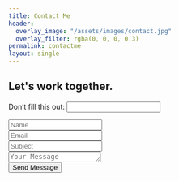 ```yaml
---
title: Contact Me
header:
  overlay_image: "/assets/images/contact.jpg"
  overlay_filter: rgba(0, 0, 0, 0.3)
permalink: contactme
layout: single
---
```


<section class="row">
	<div class="col-sm-12 padding-leftright-null">
		<div class="text">
			<h2 class="center">Let's work together<span class="color">.</span></h2>
		</div>
		<form id="contact-form" class="padding-md" method="post"><input type="hidden" name="form-name" value="contact-form" />
			<p class="hidden">
				<label>Don’t fill this out: <input name="bot-field" /></label>
			</p>
			<div class="row no-spacing">
				<div class="col-md-6 ">
					<div class="text small padding-topbottom-null">
						<input class="form-field" name="name" id="name" type="text" placeholder="Name" />
					</div>
				</div>
				<div class="col-md-6 ">
					<div class="text small padding-topbottom-null">
						<input class="form-field" name="mail" id="mail" type="text" placeholder="Email" />
					</div>
				</div>
				<div class="col-md-6 ">
					<div class="text small padding-topbottom-null">
						<input class="form-field" name="subjectForm" id="subjectForm" type="text" placeholder="Subject" />
					</div>
				</div>
				<div class="col-md-6 ">
					<div class="text small padding-topbottom-null">
						<textarea class="form-field" name="messageForm" id="messageForm" rows="1" placeholder="Your Message"></textarea>
					</div>
				</div>
				<div class="col-md-6">
					<div class="text small padding-topbottom-null">
						<div class="submit-area padding-onlytop-sm">
						   <input type="submit" id="submit-contact" class="btn-alt" value="Send Message">
						</div>
					</div>
				</div>
			</div>
		</form>
	</div>
</section>
